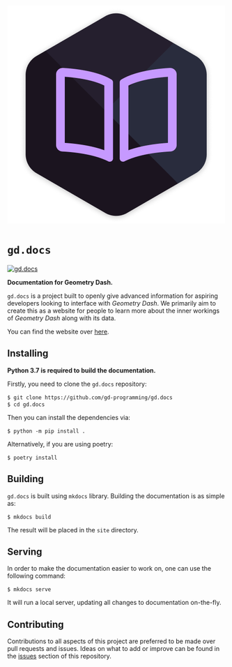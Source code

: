 ![gd.docs][Icon]

# `gd.docs`

[![gd.docs][Badge]][gd.docs]

**Documentation for Geometry Dash.**

`gd.docs` is a project built to openly give advanced information for aspiring developers looking to interface
with *Geometry Dash*. We primarily aim to create this as a website for people to learn more about the inner
workings of *Geometry Dash* along with its data.

You can find the website over [here][gd.docs].

## Installing

**Python 3.7 is required to build the documentation.**

Firstly, you need to clone the `gd.docs` repository:

```console
$ git clone https://github.com/gd-programming/gd.docs
$ cd gd.docs
```

Then you can install the dependencies via:

```console
$ python -m pip install .
```

Alternatively, if you are using poetry:

```console
$ poetry install
```

## Building

`gd.docs` is built using `mkdocs` library. Building the documentation is as simple as:

```console
$ mkdocs build
```

The result will be placed in the `site` directory.

## Serving

In order to make the documentation easier to work on, one can use the following command:

```console
$ mkdocs serve
```

It will run a local server, updating all changes to documentation on-the-fly.

## Contributing

Contributions to all aspects of this project are preferred to be made over pull requests and issues.
Ideas on what to add or improve can be found in the [issues][Issues] section of this repository.

[gd.docs]: https://docs.gd-programming.org/

[Discord]: https://gd-programming.org/discord
[Issues]: https://github.com/gd-programming/gd.docs/issues
[Badge]: https://github.com/gd-programming/gd.docs/workflows/docs/badge.svg
[Icon]: https://github.com/gd-programming/gd.docs/blob/docs/assets/icons/gd.docs.png?raw=true
